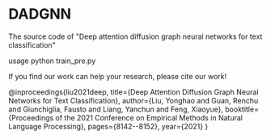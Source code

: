 # DADGNN
The source code of "Deep attention diffusion graph neural networks for text classification"

usage
python train_pre.py

If you find our work can help your research, please cite our work!

@inproceedings{liu2021deep,
  title={Deep Attention Diffusion Graph Neural Networks for Text Classification},
  author={Liu, Yonghao and Guan, Renchu and Giunchiglia, Fausto and Liang, Yanchun and Feng, Xiaoyue},
  booktitle={Proceedings of the 2021 Conference on Empirical Methods in Natural Language Processing},
  pages={8142--8152},
  year={2021}
}
